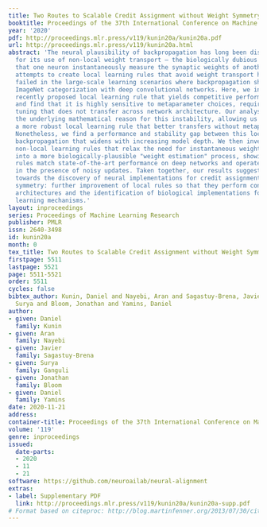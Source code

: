 ```yaml
---
title: Two Routes to Scalable Credit Assignment without Weight Symmetry
booktitle: Proceedings of the 37th International Conference on Machine Learning
year: '2020'
pdf: http://proceedings.mlr.press/v119/kunin20a/kunin20a.pdf
url: http://proceedings.mlr.press/v119/kunin20a.html
abstract: 'The neural plausibility of backpropagation has long been disputed, primarily
  for its use of non-local weight transport — the biologically dubious requirement
  that one neuron instantaneously measure the synaptic weights of another. Until recently,
  attempts to create local learning rules that avoid weight transport have typically
  failed in the large-scale learning scenarios where backpropagation shines, e.g.
  ImageNet categorization with deep convolutional networks. Here, we investigate a
  recently proposed local learning rule that yields competitive performance with backpropagation
  and find that it is highly sensitive to metaparameter choices, requiring laborious
  tuning that does not transfer across network architecture. Our analysis indicates
  the underlying mathematical reason for this instability, allowing us to identify
  a more robust local learning rule that better transfers without metaparameter tuning.
  Nonetheless, we find a performance and stability gap between this local rule and
  backpropagation that widens with increasing model depth. We then investigate several
  non-local learning rules that relax the need for instantaneous weight transport
  into a more biologically-plausible "weight estimation" process, showing that these
  rules match state-of-the-art performance on deep networks and operate effectively
  in the presence of noisy updates. Taken together, our results suggest two routes
  towards the discovery of neural implementations for credit assignment without weight
  symmetry: further improvement of local rules so that they perform consistently across
  architectures and the identification of biological implementations for non-local
  learning mechanisms.'
layout: inproceedings
series: Proceedings of Machine Learning Research
publisher: PMLR
issn: 2640-3498
id: kunin20a
month: 0
tex_title: Two Routes to Scalable Credit Assignment without Weight Symmetry
firstpage: 5511
lastpage: 5521
page: 5511-5521
order: 5511
cycles: false
bibtex_author: Kunin, Daniel and Nayebi, Aran and Sagastuy-Brena, Javier and Ganguli,
  Surya and Bloom, Jonathan and Yamins, Daniel
author:
- given: Daniel
  family: Kunin
- given: Aran
  family: Nayebi
- given: Javier
  family: Sagastuy-Brena
- given: Surya
  family: Ganguli
- given: Jonathan
  family: Bloom
- given: Daniel
  family: Yamins
date: 2020-11-21
address: 
container-title: Proceedings of the 37th International Conference on Machine Learning
volume: '119'
genre: inproceedings
issued:
  date-parts:
  - 2020
  - 11
  - 21
software: https://github.com/neuroailab/neural-alignment
extras:
- label: Supplementary PDF
  link: http://proceedings.mlr.press/v119/kunin20a/kunin20a-supp.pdf
# Format based on citeproc: http://blog.martinfenner.org/2013/07/30/citeproc-yaml-for-bibliographies/
---
```


